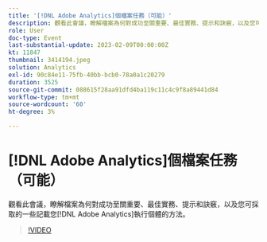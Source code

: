 ```yaml
---
title: '[!DNL Adobe Analytics]個檔案任務（可能）'
description: 觀看此會議，瞭解檔案為何對成功至關重要、最佳實務、提示和訣竅，以及您可採取的一些檔案化 [!DNL Adobe Analytics] 執行個體的方法。 2022 年 6 月
role: User
doc-type: Event
last-substantial-update: 2023-02-09T00:00:00Z
kt: 11847
thumbnail: 3414194.jpeg
solution: Analytics
exl-id: 90c84e11-75fb-40bb-bcb0-78a0a1c20279
duration: 3525
source-git-commit: 088615f28aa91dfd4ba119c11c4c9f8a89441d84
workflow-type: tm+mt
source-wordcount: '60'
ht-degree: 3%

---
```


# [!DNL Adobe Analytics]個檔案任務（可能）

觀看此會議，瞭解檔案為何對成功至關重要、最佳實務、提示和訣竅，以及您可採取的一些記載您[!DNL Adobe Analytics]執行個體的方法。

>[!VIDEO](https://video.tv.adobe.com/v/3414194/?quality=12&learn=on)
